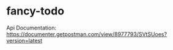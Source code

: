 # fancy-todo

Api Documentation:
https://documenter.getpostman.com/view/8977793/SVtSUoes?version=latest
